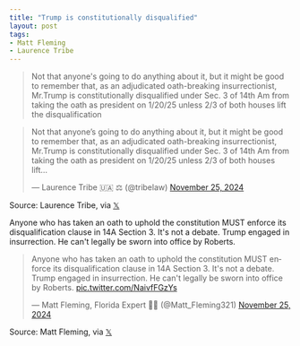 ```yaml
---
title: "Trump is constitutionally disqualified"
layout: post
tags:
- Matt Fleming
- Laurence Tribe
---
```


> Not that anyone's going to do anything about it, but it might be good to remember that, as an adjudicated oath-breaking insurrectionist, Mr.Trump is constitutionally disqualified under Sec. 3 of 14th Am from taking the oath as president on 1/20/25 unless 2/3 of both houses lift the disqualification

<blockquote class="twitter-tweet"><p lang="en" dir="ltr">Not that anyone’s going to do anything about it, but it might be good to remember that, as an adjudicated oath-breaking insurrectionist, Mr.Trump is constitutionally disqualified under Sec. 3 of 14th Am from taking the oath as president on 1/20/25 unless 2/3 of both houses lift…</p>&mdash; Laurence Tribe 🇺🇦 ⚖️ (@tribelaw) <a href="https://twitter.com/tribelaw/status/1861014297125544398?ref_src=twsrc%5Etfw">November 25, 2024</a></blockquote> <script async src="https://platform.twitter.com/widgets.js" charset="utf-8"></script>

Source: Laurence Tribe, via [𝕏](https://x.com)

Anyone who has taken an oath to uphold the constitution MUST enforce its disqualification clause in 14A Section 3. It's not a debate. Trump engaged in insurrection. He can't legally be sworn into office by Roberts.

<blockquote class="twitter-tweet"><p lang="en" dir="ltr">Anyone who has taken an oath to uphold the constitution MUST enforce its disqualification clause in 14A Section 3. It&#39;s not a debate. Trump engaged in insurrection. He can&#39;t legally be sworn into office by Roberts. <a href="https://t.co/NaivfFGzYs">pic.twitter.com/NaivfFGzYs</a></p>&mdash; Matt Fleming, Florida Expert 🌴🥥 (@Matt_Fleming321) <a href="https://twitter.com/Matt_Fleming321/status/1861160190059409675?ref_src=twsrc%5Etfw">November 25, 2024</a></blockquote> <script async src="https://platform.twitter.com/widgets.js" charset="utf-8"></script>

Source: Matt Fleming, via [𝕏](https://x.com)
